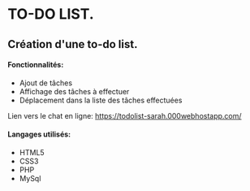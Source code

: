 # TO-DO LIST. 

## Création d'une to-do list.

#### Fonctionnalités:
* Ajout de tâches
* Affichage des tâches à effectuer
* Déplacement dans la liste des tâches effectuées 


Lien vers le chat en ligne: https://todolist-sarah.000webhostapp.com/

#### Langages utilisés:

* HTML5
* CSS3
* PHP
* MySql

